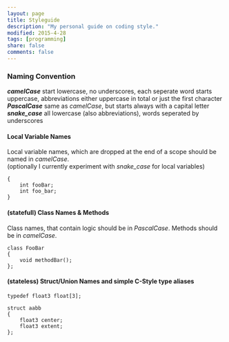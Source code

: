 ```yaml
---
layout: page
title: Styleguide
description: "My personal guide on coding style."
modified: 2015-4-28
tags: [programming]
share: false
comments: false
---
```


### Naming Convention

***camelCase***
start lowercase, no underscores, each seperate word starts uppercase, abbreviations either uppercase in total or just the first character  
***PascalCase*** same as _camelCase_, but starts always with a capital letter
***snake_case*** all lowercase (also abbreviations), words seperated by underscores

#### Local Variable Names

Local variable names, which are dropped at the end of a scope should be named in _camelCase_.  
(optionally I currently experiment with *snake_case* for local variables)

~~~
{
    int fooBar;
    int foo_bar;
}
~~~

#### (statefull) Class Names & Methods

Class names, that contain logic should be in *PascalCase*.
Methods should be in *camelCase*.

~~~
class FooBar
{
    void methodBar();
};
~~~

#### (stateless) Struct/Union Names and simple C-Style type aliases

~~~
typedef float3 float[3];

struct aabb
{
    float3 center;
    float3 extent;
};
~~~


